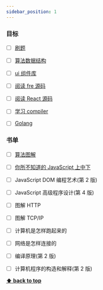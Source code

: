 ```yaml
---
sidebar_position: 1
---
```


### 目标

- [ ] [刷题](https://github.com/z9956/LeetCode)
- [ ] [算法数据结构](https://github.com/z9956/algorithms)
- [ ] [ui 组件库](https://github.com/z9956/simple-ui)

- [ ] [阅读 fre 源码](https://github.com/z9956/diy-fre)
- [ ] [阅读 React 源码](https://github.com/z9956/diy-react)
- [ ] [学习 compiler](https://github.com/z9956/tiny-compiler)
- [ ] [Golang](https://github.com/z9956/go-learning)

### 书单

- [ ] [算法图解](https://github.com/egonSchiele/grokking_algorithms)
- [ ] [你所不知道的 JavaScript 上中下](https://github.com/getify/You-Dont-Know-JS)
- [ ] JavaScript DOM 编程艺术(第 2 版)
- [ ] JavaScript 高级程序设计(第 4 版)

- [ ] 图解 HTTP
- [ ] 图解 TCP/IP
- [ ] 计算机是怎样跑起来的
- [ ] 网络是怎样连接的

- [ ] 编译原理(第 2 版)
- [ ] 计算机程序的构造和解释(第 2 版)

[//]: # '- [ ] 程序员的数学 1、2、3'
[//]: # '- [ ] 离线数学及其应用'

**[⬆ back to top](#目标)**
